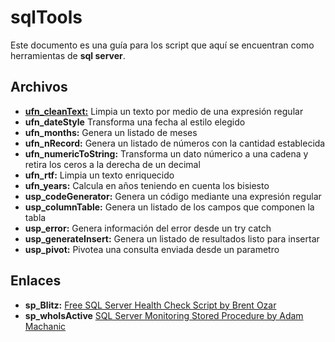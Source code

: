 # sqlTools

Este documento es una guía para los script que aquí se encuentran como herramientas de **sql server**.


## Archivos

 - **[ufn_cleanText:](ufn_cleanText.sql)** Limpia un texto por medio de una expresión regular
 - **ufn_dateStyle** Transforma una fecha al estilo elegido
 - **ufn_months:** Genera un listado de meses
 - **ufn_nRecord:** Genera un listado de números con la cantidad establecida
 - **ufn_numericToString:** Transforma un dato númerico a una cadena y retira los ceros a la derecha de un decimal
 - **ufn_rtf:** Limpia un texto enriquecido
 - **ufn_years:** Calcula en años teniendo en cuenta los bisiesto
 - **usp_codeGenerator:** Genera un código mediante una expresión regular
 - **usp_columnTable:** Genera un listado de los campos que componen la tabla
 - **usp_error:** Genera información del error desde un try catch
 - **usp_generateInsert:** Genera un listado de resultados listo para insertar
 - **usp_pivot:** Pivotea una consulta enviada desde un parametro


## Enlaces

 - **sp_Blitz:** [Free SQL Server Health Check Script by Brent Ozar](https://www.brentozar.com/blitz/)
 - **sp_whoIsActive** [SQL Server Monitoring Stored Procedure by Adam Machanic](http://whoisactive.com/)
